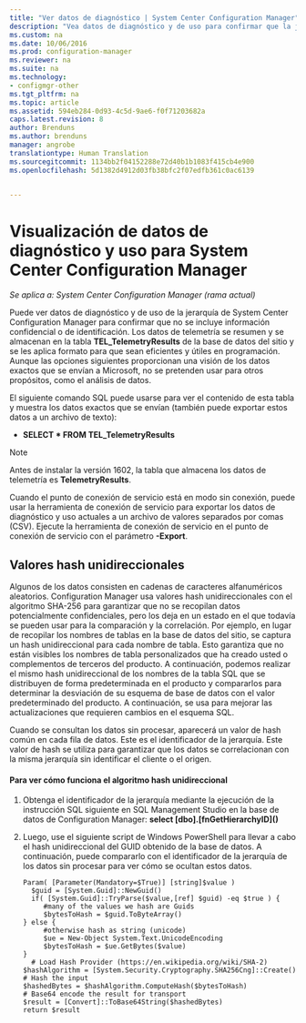 ```yaml
---
title: "Ver datos de diagnóstico | System Center Configuration Manager"
description: "Vea datos de diagnóstico y de uso para confirmar que la jerarquía de System Center Configuration Manager no contiene información confidencial."
ms.custom: na
ms.date: 10/06/2016
ms.prod: configuration-manager
ms.reviewer: na
ms.suite: na
ms.technology:
- configmgr-other
ms.tgt_pltfrm: na
ms.topic: article
ms.assetid: 594eb284-0d93-4c5d-9ae6-f0f71203682a
caps.latest.revision: 8
author: Brenduns
ms.author: brenduns
manager: angrobe
translationtype: Human Translation
ms.sourcegitcommit: 1134bb2f04152288e72d40b1b1083f415cb4e900
ms.openlocfilehash: 5d1382d4912d03fb38bfc2f07edfb361c0ac6139


---
```

# <a name="how-to-view-diagnostics-and-usage-data-for-system-center-configuration-manager"></a>Visualización de datos de diagnóstico y uso para System Center Configuration Manager

*Se aplica a: System Center Configuration Manager (rama actual)*

Puede ver datos de diagnóstico y de uso de la jerarquía de System Center Configuration Manager para confirmar que no se incluye información confidencial o de identificación. Los datos de telemetría se resumen y se almacenan en la tabla **TEL_TelemetryResults** de la base de datos del sitio y se les aplica formato para que sean eficientes y útiles en programación. Aunque las opciones siguientes proporcionan una visión de los datos exactos que se envían a Microsoft, no se pretenden usar para otros propósitos, como el análisis de datos.  

El siguiente comando SQL puede usarse para ver el contenido de esta tabla y muestra los datos exactos que se envían (también puede exportar estos datos a un archivo de texto):  

-   **SELECT \* FROM TEL_TelemetryResults**  

> [!NOTE]  
>  Antes de instalar la versión 1602, la tabla que almacena los datos de telemetría es **TelemetryResults**.  

Cuando el punto de conexión de servicio está en modo sin conexión, puede usar la herramienta de conexión de servicio para exportar los datos de diagnóstico y uso actuales a un archivo de valores separados por comas (CSV). Ejecute la herramienta de conexión de servicio en el punto de conexión de servicio con el parámetro **-Export**.  

##  <a name="a-namebkmkhashesa-one-way-hashes"></a><a name="bkmk_hashes"></a> Valores hash unidireccionales  
Algunos de los datos consisten en cadenas de caracteres alfanuméricos aleatorios. Configuration Manager usa valores hash unidireccionales con el algoritmo SHA-256 para garantizar que no se recopilan datos potencialmente confidenciales, pero los deja en un estado en el que todavía se pueden usar para la comparación y la correlación. Por ejemplo, en lugar de recopilar los nombres de tablas en la base de datos del sitio, se captura un hash unidireccional para cada nombre de tabla. Esto garantiza que no están visibles los nombres de tabla personalizados que ha creado usted o complementos de terceros del producto. A continuación, podemos realizar el mismo hash unidireccional de los nombres de la tabla SQL que se distribuyen de forma predeterminada en el producto y compararlos para determinar la desviación de su esquema de base de datos con el valor predeterminado del producto. A continuación, se usa para mejorar las actualizaciones que requieren cambios en el esquema SQL.  

Cuando se consultan los datos sin procesar, aparecerá un valor de hash común en cada fila de datos. Este es el identificador de la jerarquía. Este valor de hash se utiliza para garantizar que los datos se correlacionan con la misma jerarquía sin identificar el cliente o el origen.  

#### <a name="to-see-how-the-one-way-hash-works"></a>Para ver cómo funciona el algoritmo hash unidireccional  

1.  Obtenga el identificador de la jerarquía mediante la ejecución de la instrucción SQL siguiente en SQL Management Studio en la base de datos de Configuration Manager: **select [dbo].[fnGetHierarchyID](\)**  

2.  Luego, use el siguiente script de Windows PowerShell para llevar a cabo el hash unidireccional del GUID obtenido de la base de datos. A continuación, puede compararlo con el identificador de la jerarquía de los datos sin procesar para ver cómo se ocultan estos datos.  

    ```  
    Param( [Parameter(Mandatory=$True)] [string]$value )  
      $guid = [System.Guid]::NewGuid()  
      if( [System.Guid]::TryParse($value,[ref] $guid) -eq $true ) {  
         #many of the values we hash are Guids  
         $bytesToHash = $guid.ToByteArray()  
    } else {  
         #otherwise hash as string (unicode)  
         $ue = New-Object System.Text.UnicodeEncoding  
         $bytesToHash = $ue.GetBytes($value)   
    }  
      # Load Hash Provider (https://en.wikipedia.org/wiki/SHA-2)   
    $hashAlgorithm = [System.Security.Cryptography.SHA256Cng]::Create()    
    # Hash the input   
    $hashedBytes = $hashAlgorithm.ComputeHash($bytesToHash)              
    # Base64 encode the result for transport   
    $result = [Convert]::ToBase64String($hashedBytes)    
    return $result   
    ```  



<!--HONumber=Nov16_HO1-->


